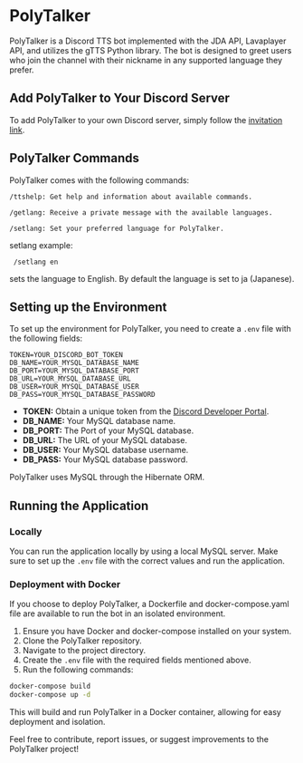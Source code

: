 # PolyTalker

PolyTalker is a Discord TTS bot implemented with the JDA API, Lavaplayer API, and utilizes the gTTS Python library. The bot is designed to greet users who join the channel with their nickname in any supported language they prefer.

## Add PolyTalker to Your Discord Server

To add PolyTalker to your own Discord server, simply follow the [invitation link](https://discord.com/api/oauth2/authorize?client_id=1193366461884928102&permissions=3147776&scope=bot).

## PolyTalker Commands
PolyTalker comes with the following commands:

`/ttshelp: Get help and information about available commands.`

`/getlang: Receive a private message with the available languages.`

`/setlang: Set your preferred language for PolyTalker.`

setlang example:
```
 /setlang en
```
sets the language to English. By default the language is set to ja (Japanese).


## Setting up the Environment

To set up the environment for PolyTalker, you need to create a `.env` file with the following fields:

```env
TOKEN=YOUR_DISCORD_BOT_TOKEN
DB_NAME=YOUR_MYSQL_DATABASE_NAME
DB_PORT=YOUR_MYSQL_DATABASE_PORT
DB_URL=YOUR_MYSQL_DATABASE_URL
DB_USER=YOUR_MYSQL_DATABASE_USER
DB_PASS=YOUR_MYSQL_DATABASE_PASSWORD
```

- **TOKEN:** Obtain a unique token from the [Discord Developer Portal](https://discord.com/developers/applications/).
- **DB_NAME:** Your MySQL database name.
- **DB_PORT:** The Port of your MySQL database.
- **DB_URL:** The URL of your MySQL database.
- **DB_USER:** Your MySQL database username.
- **DB_PASS:** Your MySQL database password.


PolyTalker uses MySQL through the Hibernate ORM.

## Running the Application

### Locally

You can run the application locally by using a local MySQL server. Make sure to set up the `.env` file with the correct values and run the application.

### Deployment with Docker

If you choose to deploy PolyTalker, a Dockerfile and docker-compose.yaml file are available to run the bot in an isolated environment.

1. Ensure you have Docker and docker-compose installed on your system.
2. Clone the PolyTalker repository.
3. Navigate to the project directory.
4. Create the `.env` file with the required fields mentioned above.
5. Run the following commands:

```bash
docker-compose build
docker-compose up -d
```

This will build and run PolyTalker in a Docker container, allowing for easy deployment and isolation.

Feel free to contribute, report issues, or suggest improvements to the PolyTalker project!
